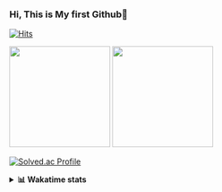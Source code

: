 ### Hi, This is My first Github👋
[![Hits](https://hits.seeyoufarm.com/api/count/incr/badge.svg?url=https%3A%2F%2Fgithub.com%2FJonghyun-Park1027&count_bg=%2379C83D&title_bg=%23555555&icon=&icon_color=%23E7E7E7&title=hits&edge_flat=false)](https://hits.seeyoufarm.com)
<br>


<p>
  <img height="180em" src="https://github-readme-stats-eight-rho-29.vercel.app/api?username=Jonghyun-Park1027&show_icons=true&include_all_commits=true&bg_color=30,e96443,904e95&title_color=fff&text_color=fff">
  <img height="180em" src="https://github-readme-stats-eight-rho-29.vercel.app/api/top-langs/?username=Jonghyun-Park1027&layout=compact&bg_color=30,e96443,904e95&title_color=fff&text_color=fff">


[![Solved.ac Profile](http://mazassumnida.wtf/api/v2/generate_badge?boj=ppjjhh1027)](https://solved.ac/ppjjhh1027/)

</p>
<details>
<summary><b>📊 Wakatime stats</b><br></summary>
<div>
<hr/>



<!--START_SECTION:waka-->
![Code Time](http://img.shields.io/badge/Code%20Time-1%2C134%20hrs%2057%20mins-blue)

![Profile Views](http://img.shields.io/badge/Profile%20Views-0-blue)

**🐱 My GitHub Data** 

> 📦 158.9 kB Used in GitHub's Storage 
 > 
> 🚫 Not Opted to Hire
 > 
> 📜 10 Public Repositories 
 > 
> 🔑 9 Private Repositories 
 > 
**I'm an Early 🐤** 

```text
🌞 Morning                62 commits          █████░░░░░░░░░░░░░░░░░░░░   19.50 % 
🌆 Daytime                157 commits         ████████████░░░░░░░░░░░░░   49.37 % 
🌃 Evening                86 commits          ███████░░░░░░░░░░░░░░░░░░   27.04 % 
🌙 Night                  13 commits          █░░░░░░░░░░░░░░░░░░░░░░░░   04.09 % 
```
📅 **I'm Most Productive on Friday** 

```text
Monday                   53 commits          ████░░░░░░░░░░░░░░░░░░░░░   16.67 % 
Tuesday                  44 commits          ███░░░░░░░░░░░░░░░░░░░░░░   13.84 % 
Wednesday                24 commits          ██░░░░░░░░░░░░░░░░░░░░░░░   07.55 % 
Thursday                 34 commits          ███░░░░░░░░░░░░░░░░░░░░░░   10.69 % 
Friday                   69 commits          █████░░░░░░░░░░░░░░░░░░░░   21.70 % 
Saturday                 37 commits          ███░░░░░░░░░░░░░░░░░░░░░░   11.64 % 
Sunday                   57 commits          ████░░░░░░░░░░░░░░░░░░░░░   17.92 % 
```


📊 **This Week I Spent My Time On** 

```text
🕑︎ Time Zone: Asia/Seoul

💬 Programming Languages: 
Python                   7 hrs 6 mins        ███████████████░░░░░░░░░░   58.81 % 
JavaScript               4 hrs 34 mins       █████████░░░░░░░░░░░░░░░░   37.76 % 
Git Config               7 mins              ░░░░░░░░░░░░░░░░░░░░░░░░░   01.05 % 
Bash                     5 mins              ░░░░░░░░░░░░░░░░░░░░░░░░░   00.79 % 
JSON                     3 mins              ░░░░░░░░░░░░░░░░░░░░░░░░░   00.52 % 

🔥 Editors: 
Cursor                   12 hrs 5 mins       █████████████████████████   100.00 % 

🐱‍💻 Projects: 
bit_abutrage             7 hrs 25 mins       ███████████████░░░░░░░░░░   61.40 % 
reactjs-movie            4 hrs 40 mins       ██████████░░░░░░░░░░░░░░░   38.60 % 

💻 Operating System: 
Mac                      12 hrs 5 mins       █████████████████████████   100.00 % 
```

**I Mostly Code in Jupyter Notebook** 

```text
Jupyter Notebook         9 repos             ██████████████░░░░░░░░░░░   56.25 % 
C++                      3 repos             █████░░░░░░░░░░░░░░░░░░░░   18.75 % 
TypeScript               2 repos             ███░░░░░░░░░░░░░░░░░░░░░░   12.50 % 
Dart                     1 repo              ██░░░░░░░░░░░░░░░░░░░░░░░   06.25 % 
Python                   1 repo              ██░░░░░░░░░░░░░░░░░░░░░░░   06.25 % 
```




 Last Updated on 17/09/2025 18:45:13 UTC
<!--END_SECTION:waka-->
</details>



